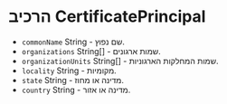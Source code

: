 # הרכיב CertificatePrincipal

* `commonName`‏ String - שם נפוץ.
* `organizations`‏ String[]‎ - שמות ארגונים.
* `organizationUnits`‏ String[]‎ - שמות המחלקות הארגוניות.
* `locality` ‏String - מקומיות.
* `state` ‏String - מדינה או מחוז.
* `country` ‏String - מדינה או אזור.